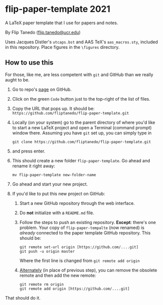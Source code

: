 # flip-paper-template 2021
A LaTeX paper template that I use for papers and notes.

By Flip Tanedo (flip.tanedo@ucr.edu)

Uses Jacques Distler's `utcaps.bst` and AAS TeX's `aas_macros.sty`, included in this repository. Place figures in the `\figures` directory. 

## How to use this

For those, like me, are less competent with `git` and GitHub than we really aught to be.

1. Go to repo's [page](https://github.com/fliptanedo/flip-paper-template) on GitHub.

2. Click on the green `Code` button just to the top-right of the list of files. 

3. Copy the URL that pops up. It should be:
   `https://github.com/fliptanedo/flip-paper-template.git`

4. Locally (on your system) go to the parent directory of where you'd like to start a new LaTeX project and open a Terminal (command prompt) window there. Assuming you have `git` set up, you can simply type in

   ```
   git clone https://github.com/fliptanedo/flip-paper-template.git 
   ```

5. and press enter.

6. This should create a new folder `flip-paper-template`. Go ahead and rename it right away:

   ```
   mv flip-paper-template new-folder-name
   ```

7. Go ahead and start your new project.

8. If you'd like to put this new project on GitHub:

   1. Start a new GitHub repository through the web interface. 

   2. Do **not** initialize with a `README.md` file. 

   3. Follow the steps to push an existing repository.  **Except**: there's one problem. Your copy of `flip-paper-tempalte` (now renamed) is *already* connected to the paper template GitHub repository. This should be:

      ```
      git remote set-url origin [https://github.com/....git]
      git push -u origin master
      ```

      Where the first line is changed from `git remote add origin`

   4. [Alternately](https://stackoverflow.com/questions/17546246/git-cloning-repository-into-new-repository) (in place of previous step), you can remove the obsolete remote and then add the new remote:

      ```
      git remote rm origin
      git remote add origin [https://github.com/....git]
      ```

      

That should do it.